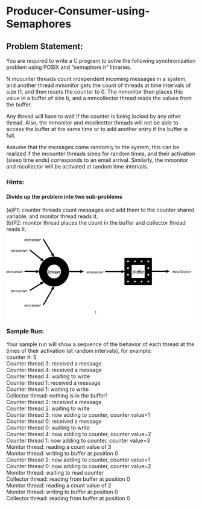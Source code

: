 # Producer-Consumer-using-Semaphores

## Problem Statement:
You are required to write a C program to solve the following synchronization problem using POSIX and “semaphore.h” libraries.

N mcounter threads  count  independent  incoming  messages  in  a  system,  and  another  thread mmonitor gets the count of threads at time intervals of size t1, and then resets the counter to 0. The mmonitor then places this value in a buffer of size b, and a mmcollector thread reads the values from the buffer.

Any  thread  will  have  to  wait  if  the  counter  is  being  locked  by  any  other  thread.  Also,  the mmonitor and mcollecttor threads will not be able to access the buffer at the same time or to add another entry if the buffer is full.

Assume that the messages come randomly to the system, this can be realized if the mcounter threads sleep for random times, and their activation (sleep time ends) corresponds to an email arrival. Similarly, the mmonitor and mcollector will be activated at random time intervals.


### Hints:
#### Divide up the problem into two sub-problems
(a)P1:  counter  threads  count  messages  and  add  them  to  the  counter  shared variable, and monitor thread reads it.<br>
(b)P2: monitor thread places the count in the buffer and collector thread reads it.<br>
![](hint.PNG)


### Sample Run:
Your sample run will show a sequence of the behavior of each thread at the times of their activation (at random intervals), for example:
<br>
counter #: 5<br>
Counter thread 3: received a message<br>
Counter thread 4: received a message<br>
Counter thread 4: waiting to write<br>
Counter thread 1: received a message<br>
Counter thread 1: waiting to write<br>
Collector thread: nothing is in the buffer!<br>
Counter thread 2: received a message<br>
Counter thread 2: waiting to write<br>
Counter thread 3: now adding to counter, counter value=1<br>
Counter thread 0: received a message<br>
Counter thread 0: waiting to write<br>
Counter thread 4: now adding to counter, counter value=2<br>
Counter thread 1: now adding to counter, counter value=3<br>
Monitor thread: reading a count value of 3<br>
Monitor thread: writing to buffer at position 0<br>
Counter thread 2: now adding to counter, counter value=1<br>
Counter thread 0: now adding to counter, counter value=2<br>
Monitor thread: waiting to read counter<br>
Collector thread: reading from buffer at position 0<br>
Monitor thread: reading a count value of 2<br>
Monitor thread: writing to buffer at position 0<br>
Collector thread: reading from buffer at position 0<br>
<br>
